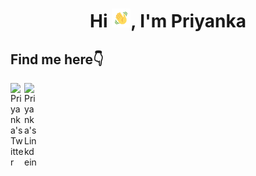 <h1 align="center">Hi <img src="https://github.com/priyanka0906/priyanka0906/blob/main/gifs/hi.gif" width="30px">, I'm Priyanka </h1>

## Find me here👇
<a href="https://twitter.com/priyank56393129">
  <img align="left" alt="Priyanka's Twitter" width="22px" src="https://img.icons8.com/cotton/45/000000/twitter.png" />
</a>
<a href="https://www.linkedin.com/in/priyanka-a455a6192/">
  <img align="left" alt="Priyanka's Linkdein" width="22px" src="https://img.icons8.com/cute-clipart/45/000000/linkedin.png" />
</a>
